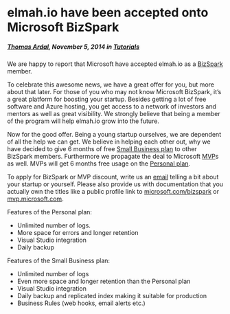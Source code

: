 # elmah.io have been accepted onto Microsoft BizSpark##### [Thomas Ardal](http://elmah.io/about/), November 5, 2014 in [Tutorials](/category/tutorials/)We are happy to report that Microsoft have accepted elmah.io as a [BizSpark](http://www.microsoft.com/bizspark/) member.To celebrate this awesome news, we have a great offer for you, but more about that later. For those of you who may not know Microsoft BizSpark, it’s a great platform for boosting your startup. Besides getting a lot of free software and Azure hosting, you get access to a network of investors and mentors as well as great visibility. We strongly believe that being a member of the program will help elmah.io grow into the future.Now for the good offer. Being a young startup ourselves, we are dependent of all the help we can get. We believe in helping each other out, why we have decided to give 6 months of free [Small Business plan](https://elmah.io/pricing) to other BizSpark members. Furthermore we propagate the deal to Microsoft [MVP](http://mvp.microsoft.com/en-us/default.aspx)s as well. MVPs will get 6 months free usage on the [Personal plan](https://elmah.io/pricing).To apply for BizSpark or MVP discount, write us an [email](https://elmah.io/about) telling a bit about your startup or yourself. Please also provide us with documentation that you actually own the titles like a public profile link to [microsoft.com/bizspark](http://www.microsoft.com/bizspark/) or [mvp.microsoft.com](http://mvp.microsoft.com/en-us/default.aspx).Features of the Personal plan:* Unlimited number of logs.* More space for errors and longer retention* Visual Studio integration* Daily backupFeatures of the Small Business plan:* Unlimited number of logs* Even more space and longer retention than the Personal plan* Visual Studio integration* Daily backup and replicated index making it suitable for production* Business Rules (web hooks, email alerts etc.)